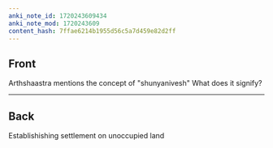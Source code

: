 ```yaml
---
anki_note_id: 1720243609434
anki_note_mod: 1720243609
content_hash: 7ffae6214b1955d56c5a7d459e82d2ff
---
```


## Front

Arthshaastra mentions the concept of "shunyanivesh" What does it signify?

<hr/>

## Back

Establishishing settlement on unoccupied land